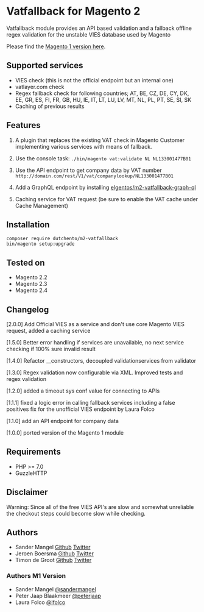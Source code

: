 # Vatfallback for Magento 2

Vatfallback module provides an API based validation and a fallback offline regex validation 
for the unstable VIES database used by Magento

Please find the [Magento 1 version here](https://github.com/sandermangel/rkvatfallback/).

## Supported services

- VIES check (this is not the official endpoint but an internal one)
- vatlayer.com check
- Regex fallback check for following countries; AT, BE, CZ, DE, CY, DK, EE, GR, ES, FI, FR, GB, HU, IE, IT, LT, LU, LV, MT, NL, PL, PT, SE, SI, SK
- Caching of previous results

## Features
1) A plugin that replaces the existing VAT check in Magento Customer implementing various services with means of fallback.

2) Use the console task:
`./bin/magento vat:validate NL NL133001477B01`

3) Use the API endpoint to get company data by VAT number
`http://domain.com/rest/V1/vat/companylookup/NL133001477B01`

4) Add a GraphQL endpoint by installing [elgentos/m2-vatfallback-graph-ql](https://github.com/elgentos/m2-vatfallback-graph-ql)

5) Caching service for VAT request (be sure to enable the VAT cache under Cache Management)

## Installation
``` shell
composer require dutchento/m2-vatfallback
bin/magento setup:upgrade
```

## Tested on

- Magento 2.2
- Magento 2.3
- Magento 2.4

## Changelog
[2.0.0] Add Official VIES as a service and don't use core Magento VIES request, added a caching service

[1.5.0] Better error handling if services are unavailable, no next service checking if 100% sure invalid result

[1.4.0] Refactor __constructors, decoupled validationservices from validator

[1.3.0] Regex validation now configurable via XML. Improved tests and regex validation

[1.2.0] added a timeout sys conf value for connecting to APIs

[1.1.1] fixed a logic error in calling fallback services including a false positives fix for the unofficial VIES endpoint by Laura Folco

[1.1.0] add an API endpoint for company data

[1.0.0] ported version of the Magento 1 module

## Requirements
- PHP >= 7.0
- GuzzleHTTP

## Disclaimer

Warning: Since all of the free VIES API's are slow and somewhat unreliable the checkout steps could become slow while checking.

## Authors

- Sander Mangel [Github](https://github.com/sandermangel) [Twitter](https://twitter.com/sandermangel)
- Jeroen Boersma [Github](https://github.com/jeroenboersma) [Twitter](https://twitter.com/srcoder)
- Timon de Groot [Github](https://github.com/tdgroot) [Twitter](https://twitter.com/TimonGreat)

### Authors M1 Version

- Sander Mangel [@sandermangel](https://twitter.com/sandermangel)
- Peter Jaap Blaakmeer [@peterjaap](https://twitter.com/peterjaap)
- Laura Folco [@lfolco](https://twitter.com/lfolco)
